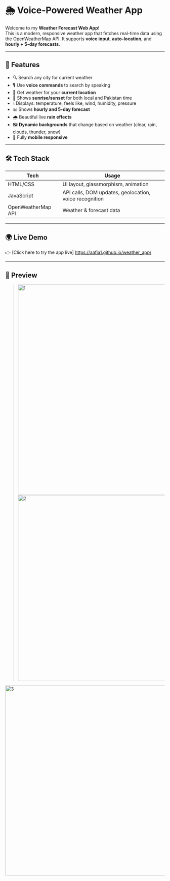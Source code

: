 # 🌦️ Voice-Powered Weather App

Welcome to my **Weather Forecast Web App**!  
This is a modern, responsive weather app that fetches real-time data using the OpenWeatherMap API. It supports **voice input**, **auto-location**, and **hourly + 5-day forecasts**.

---

## 🧠 Features

- 🔍 Search any city for current weather
- 🎙️ Use **voice commands** to search by speaking
- 📍 Get weather for your **current location**
- 🌅 Shows **sunrise/sunset** for both local and Pakistan time
- 💧 Displays: temperature, feels like, wind, humidity, pressure
- 📊 Shows **hourly and 5-day forecast**
- 🌧️ Beautiful live **rain effects**
- 🖼️ **Dynamic backgrounds** that change based on weather (clear, rain, clouds, thunder, snow)
- 📱 Fully **mobile responsive**


---

## 🛠️ Tech Stack

| Tech        | Usage |
|-------------|-------|
| HTML/CSS    | UI layout, glassmorphism, animation |
| JavaScript  | API calls, DOM updates, geolocation, voice recognition |
| OpenWeatherMap API | Weather & forecast data |

---

## 🌍 Live Demo

👉 [Click here to try the app live] https://aafia1.github.io/weather_app/

---

## 📸 Preview

><img width="1366" height="662" alt="1" src="https://github.com/user-attachments/assets/e8a2af3f-e348-4991-958e-86fd4239cf37" />
> <img width="1332" height="585" alt="2" src="https://github.com/user-attachments/assets/95d9f847-6fbd-4433-b757-58f32b16cd17" />
<img width="1333" height="598" alt="3" src="https://github.com/user-attachments/assets/4f63ab0d-43e4-4c16-90c7-3f9394ce3296" />



